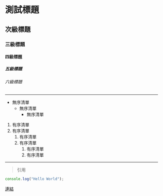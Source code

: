 # 測試標題
## 次級標題
### 三級標題
#### 四級標題
##### 五級標題
###### 六級標題

---

- 無序清單
    - 無序清單
        - 無序清單
1. 有序清單
1. 有序清單
    1. 有序清單
    1. 有序清單
        1. 有序清單
        1. 有序清單

---

> 引用

```javascript
console.log("Hello World");
```

[連結]("http://hdsbook.com/")